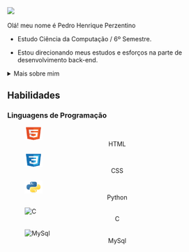 <!--divisor-->
<img src="https://user-images.githubusercontent.com/73097560/115834477-dbab4500-a447-11eb-908a-139a6edaec5c.gif">

<!--título-->
<p>
 Olá! meu nome é Pedro Henrique Perzentino

- Estudo Ciência da Computação / 6º Semestre.

- Estou direcionando meus estudos e esforços na parte de desenvolvimento back-end.
</p>

<!--Descrições Adicionais-->
<details>
  <summary> Mais sobre mim </summary>

   - Tenho experiência com HTML, CSS, Python, C, MySql.
   - Intermediário em Python.
   - Apaixonado por programação, psicologia, livros, jogos, animes e mangás. 
</details>

<!--Links Redes Sociais-->
<!--Sem nada por enquanto-->


###

## Habilidades
<!-- Skills: Linguagens de Programação -->
<div style="flex-basis: 20%;">
    <h3>Linguagens de Programação</h3>
    <figure>
        <img align="center" alt="HTML" height="30" width="40" src="https://raw.githubusercontent.com/devicons/devicon/master/icons/html5/html5-original.svg">
        <figcaption style="display: block; text-align: center;">HTML</figcaption>
    </figure>
    <figure>
        <img align="center" alt="CSS" height="30" width="40" src="https://raw.githubusercontent.com/devicons/devicon/master/icons/css3/css3-original.svg">
        <figcaption style="display: block; text-align: center;">CSS</figcaption>
    </figure>
    <figure>
        <img align="center" alt="Python" height="30" width="40" src="https://raw.githubusercontent.com/devicons/devicon/master/icons/python/python-original.svg">
        <figcaption style="display: block; text-align: center;">Python</figcaption>
    </figure>
    <figure>
        <img align="center" alt="C" height="30" width="40" src="https://cdn.jsdelivr.net/gh/devicons/devicon/icons/c/c-original.svg">
        <figcaption style="display: block; text-align: center;">C</figcaption>
    </figure>
    <figure>
        <img align="center" alt="MySql" height="30" width="40" scr="https://mundophp.com.br/wp-content/uploads/2024/04/mysql.png">
        <figcaption style="display: block; text-align: center;">MySql</figcaption>
    </figure>
</div>
